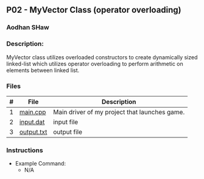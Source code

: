 ## P02 - MyVector Class (operator overloading)
### Aodhan SHaw
### Description:

MyVector class utilizes overloaded constructors to create dynamically sized linked-list which utilizes operator overloading to 
perform arithmetic on elements between linked list.
### Files

|   #   | File            | Description                                        |
| :---: | --------------- | -------------------------------------------------- |
|   1   | [main.cpp](https://replit.com/@aodhanshaw/2143-OOP-prog2#main.cpp)| Main driver of my project that launches game.      |
|   2   | [input.dat](https://replit.com/@aodhanshaw/2143-OOP-prog2#input.dat)| input file     |
|   3   | [output.txt](https://replit.com/@aodhanshaw/2143-OOP-prog2#output.txt)| output file |

### Instructions


- Example Command:
    - N/A
